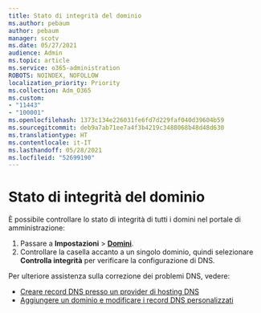 ```yaml
---
title: Stato di integrità del dominio
ms.author: pebaum
author: pebaum
manager: scotv
ms.date: 05/27/2021
audience: Admin
ms.topic: article
ms.service: o365-administration
ROBOTS: NOINDEX, NOFOLLOW
localization_priority: Priority
ms.collection: Adm_O365
ms.custom:
- "11443"
- "100001"
ms.openlocfilehash: 1373c134e226031fe6fd7d229faf040d39604b59
ms.sourcegitcommit: deb9a7ab71ee7a4f3b4219c3488068b48d48d630
ms.translationtype: HT
ms.contentlocale: it-IT
ms.lasthandoff: 05/28/2021
ms.locfileid: "52699190"
---
```

# <a name="domain-health-status"></a>Stato di integrità del dominio

È possibile controllare lo stato di integrità di tutti i domini nel portale di amministrazione:

1. Passare a **Impostazioni** > [**Domini**](https://portal.microsoft.com/Adminportal/Home?ref=/Domains).
1. Controllare la casella accanto a un singolo dominio, quindi selezionare **Controlla integrità** per verificare la configurazione di DNS.

Per ulteriore assistenza sulla correzione dei problemi DNS, vedere:

- [Creare record DNS presso un provider di hosting DNS](/microsoft-365/admin/get-help-with-domains/create-dns-records-at-any-dns-hosting-provider)
- [Aggiungere un dominio e modificare i record DNS personalizzati](/microsoft-365/admin/setup/add-domain)